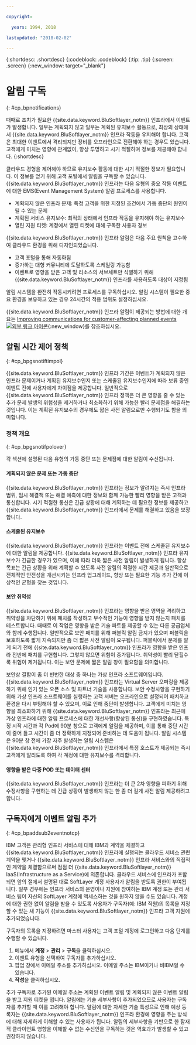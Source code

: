 ```yaml
---

copyright:

  years: 1994, 2018

lastupdated: "2018-02-02"

---
```


{:shortdesc: .shortdesc}
{:codeblock: .codeblock}
{:tip: .tip}
{:screen: .screen}
{:new_window: target="_blank"}


# 알림 구독
{: #cp_bpnotifications}

때때로 조치가 필요한 {{site.data.keyword.BluSoftlayer_notm}} 인프라에서 이벤트가 발생합니다. 일부는 계획되지 않고 일부는 계획된 유지보수 활동으로, 최상의 상태에서 {{site.data.keyword.BluSoftlayer_notm}} 인프라 작동을 유지해야 합니다. 고객은 최대한 이벤트에서 격리되지만 장비를 오프라인으로 전환해야 하는 경우도 있습니다. 고객에게 미치는 영향에 관계없이, 항상 투명하고 시기 적절하며 정보를 제공해야 합니다.
{:shortdesc}

클라우드 경헝을 제어해야 하므로 유지보수 활동에 대한 시기 적절한 정보가 필요합니다. 이 정보를 얻기 위해 고객 포털에서 알림을 구독할 수 있습니다. {{site.data.keyword.BluSoftlayer_notm}} 인프라는 다음 유형의 중요 작동 이벤트에 대한 EMS(Event Management System) 알림 프로세스를 사용합니다.
* 계획되지 않은 인프라 문제: 특정 고객을 위한 지정된 조건에서 가동 중단의 원인이 될 수 있는 문제
* 계획된 서비스 유지보수: 최적의 상태에서 인프라 작동을 유지해야 하는 유지보수
* 열린 지원 티켓: 계정에서 열린 티켓에 대해 구독한 사용자 경보

{{site.data.keyword.BluSoftlayer_notm}} 인프라 알림은 다음 주요 원칙을 고수하여 클라우드 환경을 위해 디자인되었습니다.
* 고객 포털을 통해 자동화됨
* 증가하는 대형 커뮤니티에 도달하도록 스케일링 가능함
* 이벤트로 영향을 받은 고객 및 리소스의 서브세트만 식별하기 위해 {{site.data.keyword.BluSoftlayer_notm}} 인프라를 사용하도록 대상이 지정됨

알림 시스템을 완전히 작동시키려면 프로세스를 구독하십시오. 알림 시스템이 필요한 중요 환경을 보유하고 있는 경우 24시간의 적용 범위도 설정하십시오.

{{site.data.keyword.BluSoftlayer_notm}} 인프라 알림이 제공되는 방법에 대한 개요는 [Improving communications for customer-affecting planned events ![외부 링크 아이콘](../icons/launch-glyph.svg)](http://blog.softlayer.com/2014/improving-communications-customer-affecting-planned-events){:new_window}를 참조하십시오.

## 알림 시간 제어 정책
{: #cp_bpgsnotiftimpol}

{{site.data.keyword.BluSoftlayer_notm}} 인프라 기간은 이벤트가 계획되지 않은 인프라 문제이거나 계획된 유지보수인지 또는 스케줄된 유지보수인지에 따라 보류 중인 이벤트 전에 사용자에게 차이점을 제공합니다. 일반적으로 {{site.data.keyword.BluSoftlayer_notm}} 인프라 정책은 더 큰 영향을 줄 수 있는 추가 문제 발생의 위험성을 제거하거나 최소화하기 위해 가능한 빨리 문제점을 해결하는 것입니다. 이는 계획된 유지보수의 경우에도 짧은 사전 알림으로만 수행되기도 함을 의미합니다.

### 정책 개요
{: #cp_bpgsnotifpolover}

각 섹션에 설명된 다음 유형의 가동 중단 또는 문제점에 대한 알림이 수신됩니다.

#### 계획되지 않은 문제 또는 가동 중단
{{site.data.keyword.BluSoftlayer_notm}} 인프라는 정보가 알려지는 즉시 인프라 범위, 임시 해결책 또는 해결 예측에 대한 정보와 함께 가능한 빨리 영향을 받은 고객과 통신합니다. 시기 적절한 통신은 긴급 상황에 대해 계획하는 데 필요한 정보를 제공하고 {{site.data.keyword.BluSoftlayer_notm}} 인프라에서 문제를 해결하고 있음을 보장합니다.

#### 스케줄된 유지보수
{{site.data.keyword.BluSoftlayer_notm}} 인프라는 이벤트 전에 스케줄된 유지보수에 대한 알림을 제공합니다. {{site.data.keyword.BluSoftlayer_notm}} 인프라 유지보수가 긴급한 경우가 있으며, 이에 따라 더욱 짧은 사전 알림이 발생하게 됩니다. 항상 목표는 긴급 상황을 위해 계획할 수 있도록 사전 알림의 적절한 시간 제공과 일반적으로 전체적인 안전성을 개선시키는 인프라 업그레이드, 향상 또는 필요한 기능 추가 간에 이상적인 균형을 찾는 것입니다.

#### 보안 취약성
{{site.data.keyword.BluSoftlayer_notm}} 인프라는 영향을 받은 영역을 격리하고 취약성을 차단하기 위해 패치를 작성하고 부수적인 기능이 영향을 받지 않는지 패치를 테스트합니다. 때때로 이 작업은 영향을 받은 기술 파트를 제공할 수 있는 다른 공급업체와 함께 수행됩니다. 일반적으로 보안 패치를 위해 퍼블릭 알림 금지가 있으며 퍼블릭을 보호하도록 짧게 지속되지만 좀 더 짧은 사전 알림이 요구됩니다. 퍼블릭에서 문제를 알게 되기 전에 {{site.data.keyword.BluSoftlayer_notm}} 인프라가 영향을 받은 인프라 전반에 패치를 구현합니다. 그렇지 않으면 위험이 증가됩니다. 취약성이 빨리 닫힐수록 위험이 제거됩니다. 이는 보안 문제에 짧은 알림 창이 필요함을 의미합니다.

보안상 결함이 좀 더 빈번한 대상 중 하나는 가상 인프라 소프트웨어입니다. {{site.data.keyword.BluSoftlayer_notm}} 인프라는 Virtual Server 오퍼링을 제공하기 위해 인기 있는 오픈 소스 및 파트너 기술을 사용합니다. 보안 수정사항을 구현하기 위해 가상 인프라 소프트웨어를 실행하는 고객 서버는 오프라인으로 설정되어 패치하고 환경을 다시 부팅해야 할 수 있으며, 이로 인해 중단이 발생합니다. 고객에게 미치는 영향을 최소화하기 위해 {{site.data.keyword.BluSoftlayer_notm}} 인프라는 최근에 가상 인프라에 대한 알림 프로세스에 대한 개선사항(향상된 통신)을 구현하였습니다. 특정 시작 시간과 각 Pod에 90분 창으로 고객에게 알림을 제공하며, 이를 통해 중단 시간이 줄어 들고 시간이 좀 더 정확하게 지정되어 준비하는 데 도움이 됩니다. 알림 시스템은 90분 창 전에 가장 자주 발생하는 알림 시스템은 {{site.data.keyword.BluSoftlayer_notm}} 인프라에서 특정 호스트가 제공되는 즉시 고객에게 알리도록 하여 각 계정에 대한 유지보수를 격리합니다.

#### 영향을 받은 다중 POD 또는 데이터 센터
{{site.data.keyword.BluSoftlayer_notm}} 인프라는 더 큰 2차 영향을 피하기 위해 수정사항을 구현하는 데 긴급 상황이 발생하지 않는 한 좀 더 길게 사전 알림 제공하려고 합니다.


## 구독자에게 이벤트 알림 추가
{: #cp_bpaddsub2eventnotcp}

IBM 고객은 관리형 인프라 서비스에 대해 IBM과 계약을 체결하고 {{site.data.keyword.BluSoftlayer_notm}} 인프라에 실행되는 클라우드 서비스 관련 계약을 맺거나 {{site.data.keyword.BluSoftlayer_notm}} 인프라 서비스와의 직접적인 계약을 체결함으로써 점점 더 {{site.data.keyword.BluSoftlayer_notm}} IaaS(Infrastructure as a Service)에 의존합니다. 클라우드 서비스에 인프라가 포함되면 앞의 절에서 설명된 대로 SoftLayer 계정 사용자가 알림을 받도록 권한이 부여됩니다. 일부 경우에는 인프라 서비스의 운영이나 지원에 참여하는 IBM 계정 또는 관리 서비스 팀이 자신의 SoftLayer 계정에 액세스하는 것을 원하지 않을 수도 있습니다. 계정에 대한 권한 없이 알림을 받을 수 있도록 사용자가 구독자(예: IBM 직원)의 목록을 지정할 수 있는 새 기능이 {{site.data.keyword.BluSoftlayer_notm}} 인프라 고객 지원에 추가되었습니다.

구독자의 목록을 지정하려면 마스터 사용자는 고객 포털 계정에 로그인하고 다음 단계를 수행할 수 있습니다.
1. 메뉴에서 **계정** > **관리** > **구독**을 클릭하십시오.
2. 이벤트 유형을 선택하여 구독자를 추가하십시오.
2. 팝업 창에서 이메일 주소를 추가하십시오. 이메일 주소는 IBM이거나 비IBM일 수 있습니다.
3. **작성**을 클릭하십시오.

추가 구독자로 추가된 이메일 주소는 계획된 이벤트 알림 및 계획되지 않은 이벤트 알림을 받고 지원 티켓을 엽니다. 알림에는 기술 세부사항이 추가되었으므로 사용자는 구독자를 추가할 때 이를 고려해야 합니다. 알림에 대한 자세한 기술 특성으로 인해 예상 등록자는 {{site.data.keyword.BluSoftlayer_notm}} 인프라 환경에 영향을 주는 방식에 대해 자세하게 이해할 수 있는 사용자가 됩니다. 알림의 세부사항을 기반으로 한 잠재적 클라이언트 영향을 이해할 수 없는 수신인을 구독하는 것은 역효과가 발생할 수 있고 권장하지 않습니다.
